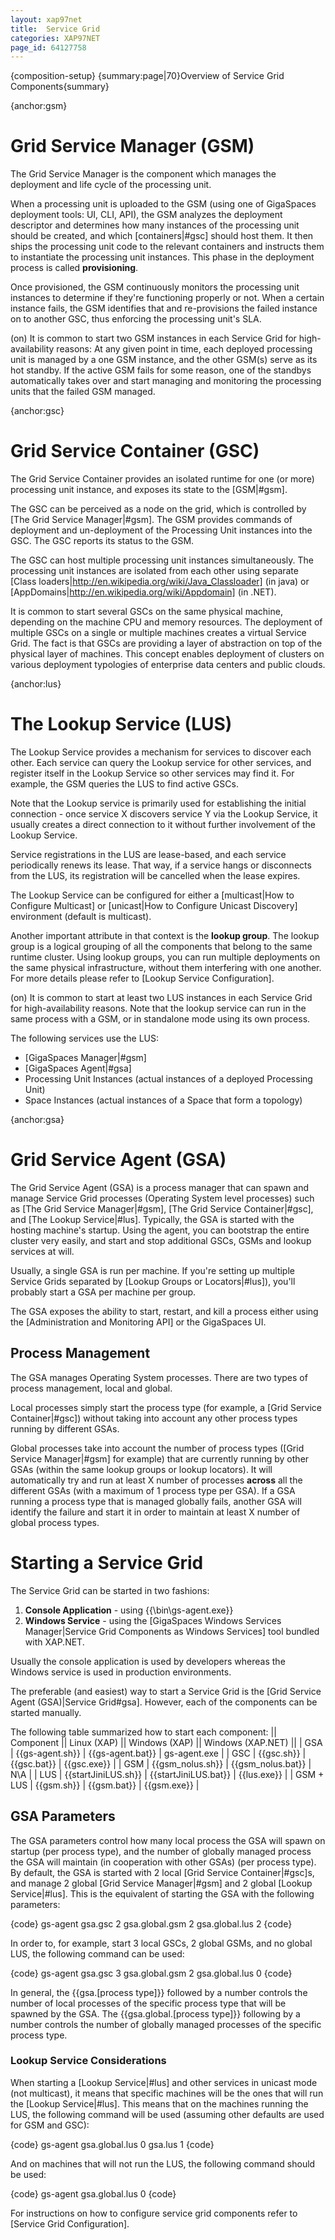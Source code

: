 ```yaml
---
layout: xap97net
title:  Service Grid
categories: XAP97NET
page_id: 64127758
---
```


{composition-setup}
{summary:page|70}Overview of Service Grid Components{summary}

{anchor:gsm}

# Grid Service Manager (GSM)

The Grid Service Manager is the component which manages the deployment and life cycle of the processing unit.

When a processing unit is uploaded to the GSM (using one of GigaSpaces deployment tools: UI, CLI, API), the GSM analyzes the deployment descriptor and determines how many instances of the processing unit should be created, and which [containers|#gsc] should host them. It then ships the processing unit code to the relevant containers and instructs them to instantiate the processing unit instances. This phase in the deployment process is called **provisioning**.

Once provisioned, the GSM continuously monitors the processing unit instances to determine if they're functioning properly or not. When a certain instance fails, the GSM identifies that and re-provisions the failed instance on to another GSC, thus enforcing the processing unit's SLA.

(on) It is common to start two GSM instances in each Service Grid for high-availability reasons: At any given point in time, each deployed processing unit is managed by a one GSM instance, and the other GSM(s) serve as its hot standby. If the active GSM fails for some reason, one of the standbys automatically takes over and start managing and monitoring the processing units that the failed GSM managed.

{anchor:gsc}

# Grid Service Container (GSC)

The Grid Service Container provides an isolated runtime for one (or more) processing unit instance, and exposes its state to the [GSM|#gsm].

The GSC can be perceived as a node on the grid, which is controlled by [The Grid Service Manager|#gsm]. The GSM provides commands of deployment and un-deployment of the Processing Unit instances into the GSC. The GSC reports its status to the GSM.

The GSC can host multiple processing unit instances simultaneously. The processing unit instances are isolated from each other using separate [Class loaders|http://en.wikipedia.org/wiki/Java_Classloader] (in java) or [AppDomains|http://en.wikipedia.org/wiki/Appdomain] (in .NET).

It is common to start several GSCs on the same physical machine, depending on the machine CPU and memory resources. The deployment of multiple GSCs on a single or multiple machines creates a virtual Service Grid. The fact is that GSCs are providing a layer of abstraction on top of the physical layer of machines. This concept enables deployment of clusters on various deployment typologies of enterprise data centers and public clouds.

{anchor:lus}

# The Lookup Service (LUS)

The Lookup Service provides a mechanism for services to discover each other. Each service can query the Lookup service for other services, and register itself in the Lookup Service so other services may find it. For example, the GSM queries the LUS to find active GSCs.

Note that the Lookup service is primarily used for establishing the initial connection - once service X discovers service Y via the Lookup Service, it usually creates a direct connection to it without further involvement of the Lookup Service.

Service registrations in the LUS are lease-based, and each service periodically renews its lease. That way, if a service hangs or disconnects from the LUS, its registration will be cancelled when the lease expires.

The Lookup Service can be configured for either a [multicast|How to Configure Multicast] or [unicast|How to Configure Unicast Discovery] environment (default is multicast).

Another important attribute in that context is the **lookup group**. The lookup group is a logical grouping of all the components that belong to the same runtime cluster. Using lookup groups, you can run multiple deployments on the same physical infrastructure, without them interfering with one another. For more details please refer to [Lookup Service Configuration].

(on) It is common to start at least two LUS instances in each Service Grid for high-availability reasons. Note that the lookup service can run in the same process with a GSM, or in standalone mode using its own process.

The following services use the LUS:
- [GigaSpaces Manager|#gsm]
- [GigaSpaces Agent|#gsa]
- Processing Unit Instances (actual instances of a deployed Processing Unit)
- Space Instances (actual instances of a Space that form a topology)

{anchor:gsa}

# Grid Service Agent (GSA)

The Grid Service Agent (GSA) is a process manager that can spawn and manage Service Grid processes (Operating System level processes) such as [The Grid Service Manager|#gsm], [The Grid Service Container|#gsc], and [The Lookup Service|#lus]. Typically, the GSA is started with the hosting machine's startup. Using the agent, you can bootstrap the entire cluster very easily, and start and stop additional GSCs, GSMs and lookup services at will.

Usually, a single GSA is run per machine. If you're setting up multiple Service Grids separated by [Lookup Groups or Locators|#lus]), you'll probably start a GSA per machine per group.

The GSA exposes the ability to start, restart, and kill a process either using the [Administration and Monitoring API] or the GigaSpaces UI.

## Process Management

The GSA manages Operating System processes. There are two types of process management, local and global.

Local processes simply start the process type (for example, a [Grid Service Container|#gsc]) without taking into account any other process types running by different GSAs.

Global processes take into account the number of process types ([Grid Service Manager|#gsm] for example) that are currently running by other GSAs (within the same lookup groups or lookup locators). It will automatically try and run at least X number of processes **across** all the different GSAs (with a maximum of 1 process type per GSA). If a GSA running a process type that is managed globally fails, another GSA will identify the failure and start it in order to maintain at least X number of global process types.

# Starting a Service Grid

The Service Grid can be started in two fashions:
1. **Console Application** - using {{<GSHOME>\bin\gs-agent.exe}}
2. **Windows Service** - using the [GigaSpaces Windows Services Manager|Service Grid Components as Windows Services] tool bundled with XAP.NET.

Usually the console application is used by developers whereas the Windows service is used in production environments.

The preferable (and easiest) way to start a Service Grid is the [Grid Service Agent (GSA)|Service Grid#gsa]. However, each of the components can be started manually.

The following table summarized how to start each component:
|| Component || Linux (XAP) || Windows (XAP) || Windows (XAP.NET) ||
| GSA | {{gs-agent.sh}} | {{gs-agent.bat}} | gs-agent.exe |
| GSC | {{gsc.sh}} | {{gsc.bat}} | {{gsc.exe}} |
| GSM | {{gsm_nolus.sh}} | {{gsm_nolus.bat}} | N\A |
| LUS | {{startJiniLUS.sh}} | {{startJiniLUS.bat}} | {{lus.exe}} |
| GSM + LUS | {{gsm.sh}} | {{gsm.bat}} | {{gsm.exe}} |

## GSA Parameters

The GSA parameters control how many local process the GSA will spawn on startup (per process type), and the number of globally managed process the GSA will maintain (in cooperation with other GSAs) (per process type). By default, the GSA is started with 2 local [Grid Service Container|#gsc]s, and manage 2 global [Grid Service Manager|#gsm] and 2 global [Lookup Service|#lus]. This is the equivalent of starting the GSA with the following parameters:

{code}
gs-agent gsa.gsc 2 gsa.global.gsm 2 gsa.global.lus 2
{code}

In order to, for example, start 3 local GSCs, 2 global GSMs, and no global LUS, the following command can be used:

{code}
gs-agent gsa.gsc 3 gsa.global.gsm 2 gsa.global.lus 0
{code}

In general, the {{gsa.\[process type]}} followed by a number controls the number of local processes of the specific process type that will be spawned by the GSA. The {{gsa.global.\[process type\]}} following by a number controls the number of globally managed processes of the specific process type.

### Lookup Service Considerations

When starting a [Lookup Service|#lus] and other services in unicast mode (not multicast), it means that specific machines will be the ones that will run the [Lookup Service|#lus]. This means that on the machines running the LUS, the following command will be used (assuming other defaults are used for GSM and GSC):

{code}
gs-agent gsa.global.lus 0 gsa.lus 1
{code}

And on machines that will not run the LUS, the following command should be used:

{code}
gs-agent gsa.global.lus 0
{code}

For instructions on how to configure service grid components refer to [Service Grid Configuration].